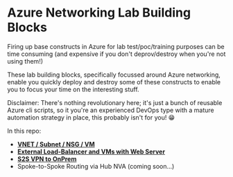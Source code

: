 # Azure Networking Lab Building Blocks

Firing up base constructs in Azure for lab test/poc/training purposes can be time consuming (and expensive if you don't deprov/destroy when you're not using them!)

These lab building blocks, specifically focussed around Azure networking, enable you quickly deploy and destroy some of these constructs to enable you to focus your time on the interesting stuff.

Disclaimer: There's nothing revolutionary here; it's just a bunch of reusable Azure cli scripts, so it you're an experienced DevOps type with a mature automation strategy in place, this probably isn't for you! 😁


In this repo:

* [**VNET / Subnet / NSG / VM**](https://github.com/jtanderson2/azure-network-lab-building-blocks/tree/main/vnet-subnet-nsg-vm)
* [**External Load-Balancer and VMs with Web Server**](https://github.com/jtanderson2/azure-network-lab-building-blocks/tree/main/external-lb-and-vms)
* [**S2S VPN to OnPrem**](https://github.com/jtanderson2/azure-network-lab-building-blocks/tree/main/s2svpn-onprem)
* Spoke-to-Spoke Routing via Hub NVA (coming soon...)

